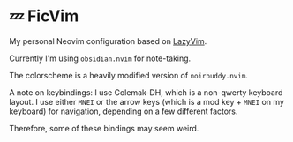 # 💤 FicVim

My personal Neovim configuration based on [LazyVim](https://github.com/LazyVim/LazyVim).

Currently I'm using `obsidian.nvim` for note-taking.

The colorscheme is a heavily modified version of `noirbuddy.nvim`.

A note on keybindings: I use Colemak-DH, which is a non-qwerty keyboard layout. I use either `MNEI` or the arrow keys (which is a mod key + `MNEI` on my keyboard) for navigation, depending on a few different factors.

Therefore, some of these bindings may seem weird.
